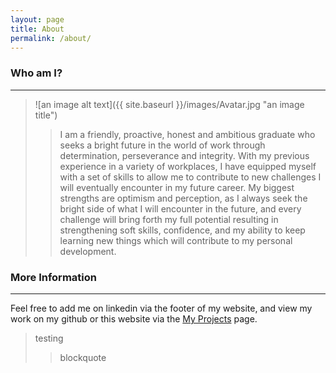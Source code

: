 ```yaml
---
layout: page
title: About
permalink: /about/
---
```


### Who am I?
----
>![an image alt text]({{ site.baseurl }}/images/Avatar.jpg "an image title")
>>I am a friendly, proactive, honest and ambitious graduate who seeks a bright future in the world of work through determination, perseverance and integrity. With my previous experience in a variety of workplaces, I have equipped myself with a set of skills to allow me to contribute to new challenges I will eventually encounter in my future career. My biggest strengths are optimism and perception, as I always seek the bright side of what I will encounter in the future, and every challenge will bring forth my full potential resulting in strengthening soft skills, confidence, and my ability to keep learning new things which will contribute to my personal development. 

### More Information
----
Feel free to add me on linkedin via the footer of my website, and view my work on my github or this website via the [My Projects](https://ans-github.github.io/) page.

>testing
>>blockquote